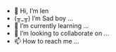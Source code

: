 - 👋 Hi, I’m len
- (╥_╥) I’m Sad boy ...
- 🌱 I’m currently learning ...
- 💞️ I’m looking to collaborate on ...
- 📫 How to reach me ...

<!---
lenz-cmd/lenz-cmd is a ✨ special ✨ repository because its `README.md` (this file) appears on your GitHub profile.
You can click the Preview link to take a look at your changes.
--->
